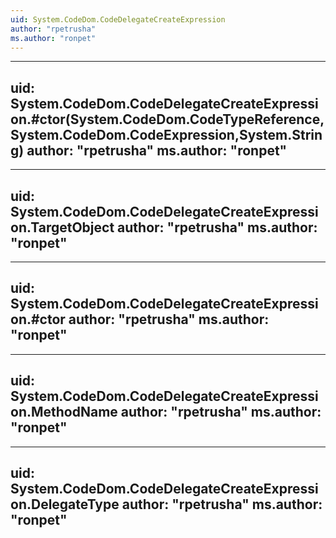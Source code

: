 ```yaml
---
uid: System.CodeDom.CodeDelegateCreateExpression
author: "rpetrusha"
ms.author: "ronpet"
---
```


---
uid: System.CodeDom.CodeDelegateCreateExpression.#ctor(System.CodeDom.CodeTypeReference,System.CodeDom.CodeExpression,System.String)
author: "rpetrusha"
ms.author: "ronpet"
---

---
uid: System.CodeDom.CodeDelegateCreateExpression.TargetObject
author: "rpetrusha"
ms.author: "ronpet"
---

---
uid: System.CodeDom.CodeDelegateCreateExpression.#ctor
author: "rpetrusha"
ms.author: "ronpet"
---

---
uid: System.CodeDom.CodeDelegateCreateExpression.MethodName
author: "rpetrusha"
ms.author: "ronpet"
---

---
uid: System.CodeDom.CodeDelegateCreateExpression.DelegateType
author: "rpetrusha"
ms.author: "ronpet"
---
